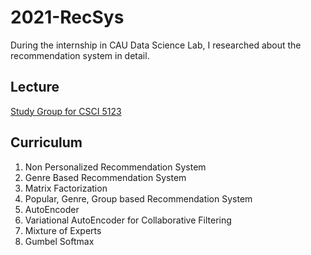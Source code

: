 # 2021-RecSys   
During the internship in CAU Data Science Lab, I researched about the recommendation system in detail.   



## Lecture   
[Study Group for CSCI 5123](https://github.com/CAU-Data-Science-Lab/2021S-RecSys-Study)   



## Curriculum   
1. Non Personalized Recommendation System   
2. Genre Based Recommendation System   
3. Matrix Factorization   
4. Popular, Genre, Group based Recommendation System   
5. AutoEncoder   
6. Variational AutoEncoder for Collaborative Filtering   
7. Mixture of Experts   
8. Gumbel Softmax
